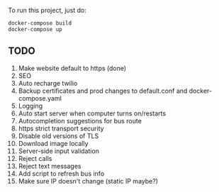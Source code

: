 To run this project, just do:

```
docker-compose build
docker-compose up
```

## TODO
1. Make website default to https (done)
2. SEO
3. Auto recharge twilio
4. Backup certificates and prod changes to default.conf and docker-compose.yaml
5. Logging
6. Auto start server when computer turns on/restarts
7. Autocompletion suggestions for bus route
8. https strict transport security
9. Disable old versions of TLS
10. Download image locally
11. Server-side input validation
12. Reject calls
13. Reject text messages
14. Add script to refresh bus info
15. Make sure IP doesn't change (static IP maybe?)